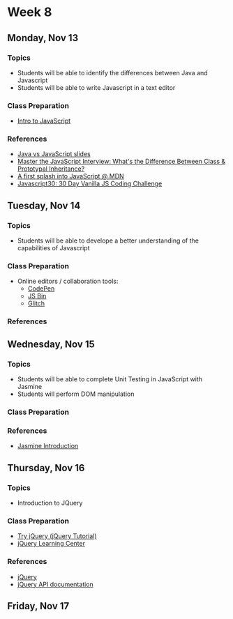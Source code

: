# Week 8

## Monday, Nov 13

### Topics

- Students will be able to identify the differences between Java and Javascript
- Students will be able to write Javascript in a text editor

### Class Preparation

- [Intro to JavaScript](https://wecancodeit.github.io/java-slides/frontend/javascript/#/)


### References


- [Java vs JavaScript slides](https://wecancodeit.github.io/java-slides/web/java-vs-javascript/)
- [Master the JavaScript Interview: What's the Difference Between Class & Prototypal Inheritance?](https://medium.com/javascript-scene/master-the-javascript-interview-what-s-the-difference-between-class-prototypal-inheritance-e4cd0a7562e9)
- [A first splash into JavaScript @ MDN](https://developer.mozilla.org/en-US/docs/Learn/JavaScript/First_steps/A_first_splash)
- [Javascript30: 30 Day Vanilla JS Coding Challenge](https://javascript30.com/)


## Tuesday, Nov 14

### Topics

- Students will be able to develope a better understanding of the capabilities of Javascript

### Class Preparation

- Online editors / collaboration tools:
	- [CodePen](https://codepen.io)
	- [JS Bin](https://jsbin.com)
	- [Glitch](https://glitch.com/)

### References


## Wednesday, Nov 15

### Topics

- Students will be able to complete Unit Testing in JavaScript with Jasmine
- Students will perform DOM manipulation

### Class Preparation

### References

- [Jasmine Introduction](https://jasmine.github.io/2.0/introduction.html)

## Thursday, Nov 16

### Topics

- Introduction to JQuery

### Class Preparation

- [Try jQuery (jQuery Tutorial)](http://try.jquery.com/)
- [jQuery Learning Center](http://learn.jquery.com/)

### References

- [jQuery](https://jquery.com/)
- [jQuery API documentation](http://api.jquery.com/)

## Friday, Nov 17


